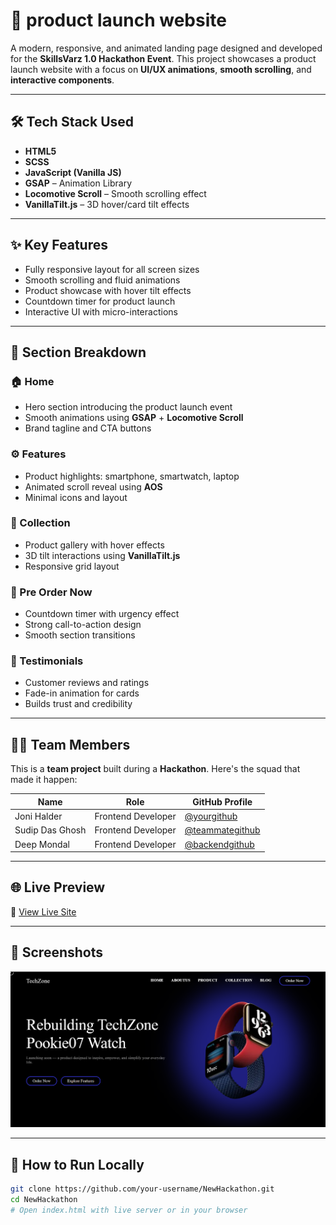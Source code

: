 # 🚀 product launch website 

A modern, responsive, and animated landing page designed and developed for the **SkillsVarz 1.0  Hackathon Event**. This project showcases a product launch website with a focus on **UI/UX animations**, **smooth scrolling**, and **interactive components**.

---

## 🛠️ Tech Stack Used

- **HTML5**
- **SCSS**
- **JavaScript (Vanilla JS)**
- **GSAP** – Animation Library
- **Locomotive Scroll** – Smooth scrolling effect
- **VanillaTilt.js** – 3D hover/card tilt effects

---

## ✨ Key Features

- Fully responsive layout for all screen sizes
- Smooth scrolling and fluid animations
- Product showcase with hover tilt effects
- Countdown timer for product launch
- Interactive UI with micro-interactions

---

## 🧩 Section Breakdown

### 🏠 Home
- Hero section introducing the product launch event
- Smooth animations using **GSAP** + **Locomotive Scroll**
- Brand tagline and CTA buttons

### ⚙️ Features
- Product highlights: smartphone, smartwatch, laptop
- Animated scroll reveal using **AOS**
- Minimal icons and layout

### 🎁 Collection
- Product gallery with hover effects
- 3D tilt interactions using **VanillaTilt.js**
- Responsive grid layout

### 🛒 Pre Order Now
- Countdown timer with urgency effect
- Strong call-to-action design
- Smooth section transitions

### 💬 Testimonials
- Customer reviews and ratings
- Fade-in animation for cards
- Builds trust and credibility

---

## 👨‍💻 Team Members

This is a **team project** built during a **Hackathon**. Here's the squad that made it happen:

| Name            | Role                 | GitHub Profile                                |
|-----------------|----------------------|-----------------------------------------------|
| Joni Halder     | Frontend Developer   | [@yourgithub](https://github.com/joni7679) |
| Sudip Das Ghosh | Frontend Developer   | [@teammategithub](https://github.com/IamSudipDG) |
| Deep Mondal     | Frontend Developer   | [@backendgithub](https://github.com/DeepMondal78)     |

---

## 🌐 Live Preview

🔗 [View Live Site](https://techzone-in.vercel.app/)

---

## 📸 Screenshots

![TechZone Landing Page](./assets/images/landing.png)

---


## 📂 How to Run Locally

```bash
git clone https://github.com/your-username/NewHackathon.git
cd NewHackathon
# Open index.html with live server or in your browser
